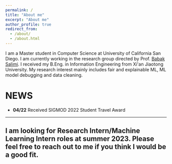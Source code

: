 ```yaml
---
permalink: /
title: "About me"
excerpt: "About me"
author_profile: true
redirect_from: 
  - /about/
  - /about.html
---
```


I am a Master student in Computer Science at University of California San Diego. I am currently working in the research group directed by Prof. [Babak Salimi](https://bsalimi.github.io/). I received my B.Eng. in Information Engineering from Xi'an Jiaotong University. My research interest mainly includes fair and explainable ML, ML model debugging and data cleaning.

NEWS
======
* **04/22** Received SIGMOD 2022 Student Travel Award


---
I am looking for Research Intern/Machine Learning Intern roles at summer 2023. Please feel free to reach out to me if you think I would be a good fit.
---



<script type='text/javascript' id='clustrmaps' src='//cdn.clustrmaps.com/map_v2.js?cl=ffffff&w=300&t=n&d=EDRFLLmYV_04jV0XECpDJonac7HIQqparNoTmPbFMvo'></script>